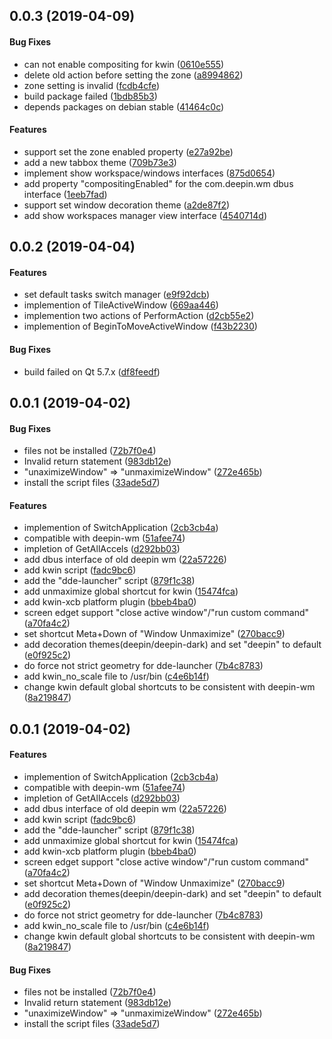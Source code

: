 <a name="0.0.3"></a>
## 0.0.3 (2019-04-09)


#### Bug Fixes

*   can not enable compositing for kwin ([0610e555](https://github.com/linuxdeepin/dde-kwin/tree/master/commit/0610e55507fb77f21b665a077736e19f8184256f))
*   delete old action before setting the zone ([a8994862](https://github.com/linuxdeepin/dde-kwin/tree/master/commit/a89948622c3a892ad095578bd4267e686d53c379))
*   zone setting is invalid ([fcdb4cfe](https://github.com/linuxdeepin/dde-kwin/tree/master/commit/fcdb4cfeaadf5c0bb83557a30f85f65bd340c105))
*   build package failed ([1bdb85b3](https://github.com/linuxdeepin/dde-kwin/tree/master/commit/1bdb85b32fb6218f0e568d762e2e633dacb5470b))
*   depends packages on debian stable ([41464c0c](https://github.com/linuxdeepin/dde-kwin/tree/master/commit/41464c0c35e8f981afdf2f85883c640bee51f187))

#### Features

*   support set the zone enabled property ([e27a92be](https://github.com/linuxdeepin/dde-kwin/tree/master/commit/e27a92be5c4ac6f485bd7623a561748e9721d55c))
*   add a new tabbox theme ([709b73e3](https://github.com/linuxdeepin/dde-kwin/tree/master/commit/709b73e3472d19303c6aaf4a897934b865f60ccb))
*   implement show workspace/windows interfaces ([875d0654](https://github.com/linuxdeepin/dde-kwin/tree/master/commit/875d0654133cbcece6470cc13951be4d08749f37))
*   add property "compositingEnabled" for the com.deepin.wm dbus interface ([1eeb7fad](https://github.com/linuxdeepin/dde-kwin/tree/master/commit/1eeb7fadcad7743c6d24f72419e273d412240de3))
*   support set window decoration theme ([a2de87f2](https://github.com/linuxdeepin/dde-kwin/tree/master/commit/a2de87f27d6cfddcc67eec1bd2db3b80c655fe68))
*   add show workspaces manager view interface ([4540714d](https://github.com/linuxdeepin/dde-kwin/tree/master/commit/4540714d242b29349b3982bb775365e276801e58))



<a name="0.0.2"></a>
## 0.0.2 (2019-04-04)


#### Features

*   set default tasks switch manager ([e9f92dcb](https://github.com/linuxdeepin/dde-kwin/tree/master/commit/e9f92dcb38a5574fc0f05e06d72c632c8f8aface))
*   implemention of TileActiveWindow ([669aa446](https://github.com/linuxdeepin/dde-kwin/tree/master/commit/669aa44675a6d9c07952fe8a15fa03503d8b31b2))
*   implemention two actions of PerformAction ([d2cb55e2](https://github.com/linuxdeepin/dde-kwin/tree/master/commit/d2cb55e2d7ea5827571a8aed30a22bbb54fa3972))
*   implemention of BeginToMoveActiveWindow ([f43b2230](https://github.com/linuxdeepin/dde-kwin/tree/master/commit/f43b2230686aa9b9a951f93059e9badb212711fd))

#### Bug Fixes

*   build failed on Qt 5.7.x ([df8feedf](https://github.com/linuxdeepin/dde-kwin/tree/master/commit/df8feedf852332d0ac5fe3546b52fc47a9723d70))



<a name="0.0.1"></a>
## 0.0.1 (2019-04-02)


#### Bug Fixes

*   files not be installed ([72b7f0e4](https://github.com/linuxdeepin/dde-kwin/tree/master/commit/72b7f0e4a498c5e04bf2c391472c5dff36c1079d))
*   Invalid return statement ([983db12e](https://github.com/linuxdeepin/dde-kwin/tree/master/commit/983db12e1fd6a9530bb267bb35b968f27acee3b7))
*   "unaximizeWindow" => "unmaximizeWindow" ([272e465b](https://github.com/linuxdeepin/dde-kwin/tree/master/commit/272e465bf6bfa2154131f3b864800e509d3ec60e))
*   install the script files ([33ade5d7](https://github.com/linuxdeepin/dde-kwin/tree/master/commit/33ade5d789504f994198eef5342ae2d0f3fa5505))

#### Features

*   implemention of SwitchApplication ([2cb3cb4a](https://github.com/linuxdeepin/dde-kwin/tree/master/commit/2cb3cb4accdcb12cdd0bb10223b2a20970c70f7a))
*   compatible with deepin-wm ([51afee74](https://github.com/linuxdeepin/dde-kwin/tree/master/commit/51afee74af4f09e0c3044af6e941050403cbf124))
*   impletion of GetAllAccels ([d292bb03](https://github.com/linuxdeepin/dde-kwin/tree/master/commit/d292bb03246852cd7feff61f1cc8f7260149dd66))
*   add dbus interface of old deepin wm ([22a57226](https://github.com/linuxdeepin/dde-kwin/tree/master/commit/22a57226240c7d3db4719542f575f8d320790176))
*   add kwin script ([fadc9bc6](https://github.com/linuxdeepin/dde-kwin/tree/master/commit/fadc9bc651a9e86a08bd2a47bf9fe65c997bc11c))
*   add the "dde-launcher" script ([879f1c38](https://github.com/linuxdeepin/dde-kwin/tree/master/commit/879f1c3800e59946993efe4929ba09811e7e03c0))
*   add unmaximize global shortcut for kwin ([15474fca](https://github.com/linuxdeepin/dde-kwin/tree/master/commit/15474fcadb1e299b0fc8313483122ceceffafffd))
*   add kwin-xcb platform plugin ([bbeb4ba0](https://github.com/linuxdeepin/dde-kwin/tree/master/commit/bbeb4ba04667e87070ab358f826fa00981e8c48a))
*   screen edget support "close active window"/"run custom command" ([a70fa4c2](https://github.com/linuxdeepin/dde-kwin/tree/master/commit/a70fa4c27e423da17e7c19a7c136569decee81e4))
*   set shortcut Meta+Down of "Window Unmaximize" ([270bacc9](https://github.com/linuxdeepin/dde-kwin/tree/master/commit/270bacc9b5e27f6c3124ba55aab9ccec2d51f641))
*   add decoration themes(deepin/deepin-dark) and set "deepin" to default ([e0f925c2](https://github.com/linuxdeepin/dde-kwin/tree/master/commit/e0f925c2423766a47dc2b83a1f4b44f8f1cf5ec9))
*   do force not strict geometry for dde-launcher ([7b4c8783](https://github.com/linuxdeepin/dde-kwin/tree/master/commit/7b4c8783a158b6416a2584ef787b90a49d5908ce))
*   add kwin_no_scale file to /usr/bin ([c4e6b14f](https://github.com/linuxdeepin/dde-kwin/tree/master/commit/c4e6b14f8cdc8bc1b36bf1f3be3dc80eff38f54a))
*   change kwin default global shortcuts to be consistent with deepin-wm ([8a219847](https://github.com/linuxdeepin/dde-kwin/tree/master/commit/8a2198476890c2167f68116594e973f8e9bafba7))



<a name="0.0.1"></a>
## 0.0.1 (2019-04-02)


#### Features

*   implemention of SwitchApplication ([2cb3cb4a](https://github.com/linuxdeepin/dde-kwin/tree/master/commit/2cb3cb4accdcb12cdd0bb10223b2a20970c70f7a))
*   compatible with deepin-wm ([51afee74](https://github.com/linuxdeepin/dde-kwin/tree/master/commit/51afee74af4f09e0c3044af6e941050403cbf124))
*   impletion of GetAllAccels ([d292bb03](https://github.com/linuxdeepin/dde-kwin/tree/master/commit/d292bb03246852cd7feff61f1cc8f7260149dd66))
*   add dbus interface of old deepin wm ([22a57226](https://github.com/linuxdeepin/dde-kwin/tree/master/commit/22a57226240c7d3db4719542f575f8d320790176))
*   add kwin script ([fadc9bc6](https://github.com/linuxdeepin/dde-kwin/tree/master/commit/fadc9bc651a9e86a08bd2a47bf9fe65c997bc11c))
*   add the "dde-launcher" script ([879f1c38](https://github.com/linuxdeepin/dde-kwin/tree/master/commit/879f1c3800e59946993efe4929ba09811e7e03c0))
*   add unmaximize global shortcut for kwin ([15474fca](https://github.com/linuxdeepin/dde-kwin/tree/master/commit/15474fcadb1e299b0fc8313483122ceceffafffd))
*   add kwin-xcb platform plugin ([bbeb4ba0](https://github.com/linuxdeepin/dde-kwin/tree/master/commit/bbeb4ba04667e87070ab358f826fa00981e8c48a))
*   screen edget support "close active window"/"run custom command" ([a70fa4c2](https://github.com/linuxdeepin/dde-kwin/tree/master/commit/a70fa4c27e423da17e7c19a7c136569decee81e4))
*   set shortcut Meta+Down of "Window Unmaximize" ([270bacc9](https://github.com/linuxdeepin/dde-kwin/tree/master/commit/270bacc9b5e27f6c3124ba55aab9ccec2d51f641))
*   add decoration themes(deepin/deepin-dark) and set "deepin" to default ([e0f925c2](https://github.com/linuxdeepin/dde-kwin/tree/master/commit/e0f925c2423766a47dc2b83a1f4b44f8f1cf5ec9))
*   do force not strict geometry for dde-launcher ([7b4c8783](https://github.com/linuxdeepin/dde-kwin/tree/master/commit/7b4c8783a158b6416a2584ef787b90a49d5908ce))
*   add kwin_no_scale file to /usr/bin ([c4e6b14f](https://github.com/linuxdeepin/dde-kwin/tree/master/commit/c4e6b14f8cdc8bc1b36bf1f3be3dc80eff38f54a))
*   change kwin default global shortcuts to be consistent with deepin-wm ([8a219847](https://github.com/linuxdeepin/dde-kwin/tree/master/commit/8a2198476890c2167f68116594e973f8e9bafba7))

#### Bug Fixes

*   files not be installed ([72b7f0e4](https://github.com/linuxdeepin/dde-kwin/tree/master/commit/72b7f0e4a498c5e04bf2c391472c5dff36c1079d))
*   Invalid return statement ([983db12e](https://github.com/linuxdeepin/dde-kwin/tree/master/commit/983db12e1fd6a9530bb267bb35b968f27acee3b7))
*   "unaximizeWindow" => "unmaximizeWindow" ([272e465b](https://github.com/linuxdeepin/dde-kwin/tree/master/commit/272e465bf6bfa2154131f3b864800e509d3ec60e))
*   install the script files ([33ade5d7](https://github.com/linuxdeepin/dde-kwin/tree/master/commit/33ade5d789504f994198eef5342ae2d0f3fa5505))



